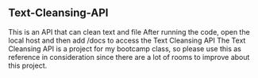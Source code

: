 ## Text-Cleansing-API
This is an API that can clean text and file
After running the code, open the local host and then add /docs to access the Text Cleansing API
The Text Cleansing API is a project for my bootcamp class, so please use this as reference in consideration since there are a lot of rooms to improve about this project. 